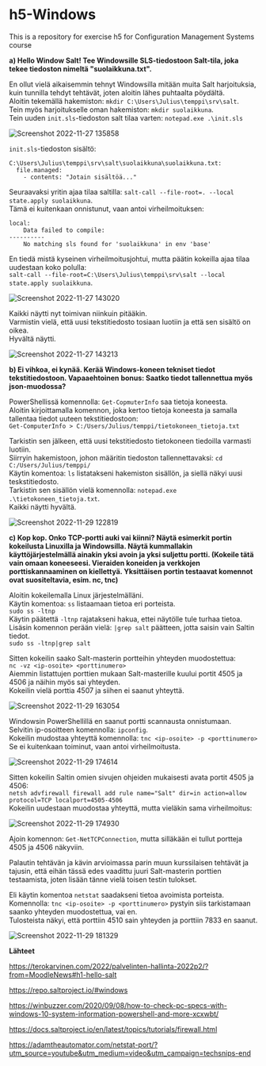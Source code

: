 # h5-Windows
This is a repository for exercise h5 for Configuration Management Systems course

__a) Hello Window Salt! Tee Windowsille SLS-tiedostoon Salt-tila, joka tekee tiedoston nimeltä "suolaikkuna.txt".__

En ollut vielä aikaisemmin tehnyt Windowsilla mitään muita Salt harjoituksia, kuin tunnilla tehdyt tehtävät, joten aloitin lähes puhtaalta pöydältä.</br>
Aloitin tekemällä hakemiston: `mkdir C:\Users\Julius\temppi\srv\salt`. </br>
Tein myös harjoitukselle oman hakemiston: `mkdir suolaikkuna`. </br>
Tein uuden `init.sls`-tiedoston salt tilaa varten: `notepad.exe .\init.sls`

![Screenshot 2022-11-27 135858](https://user-images.githubusercontent.com/116954333/204135748-95401cf7-2c06-42c7-b672-f32c14ec05ed.png)

`init.sls`-tiedoston sisältö: </br>
```
C:\Users\Julius\temppi\srv\salt\suolaikkuna\suolaikkuna.txt:
  file.managed:
    - contents: "Jotain sisältöä..."
```

Seuraavaksi yritin ajaa tilaa saltilla: `salt-call --file-root=. --local state.apply suolaikkuna`. </br>
Tämä ei kuitenkaan onnistunut, vaan antoi virheilmoituksen: </br>
```
local:
    Data failed to compile:
----------
    No matching sls found for 'suolaikkuna' in env 'base'
```

En tiedä mistä kyseinen virheilmoitusjohtui, mutta päätin kokeilla ajaa tilaa uudestaan koko polulla: </br>
`salt-call --file-root=C:\Users\Julius\temppi\srv\salt --local state.apply suolaikkuna`.

![Screenshot 2022-11-27 143020](https://user-images.githubusercontent.com/116954333/204136122-a7043a9e-f0d4-44a2-953a-fc69eb9727f3.png)

Kaikki näytti nyt toimivan niinkuin pitääkin. </br>
Varmistin vielä, että uusi tekstitiedosto tosiaan luotiin ja että sen sisältö on oikea. </br>
Hyvältä näytti.

![Screenshot 2022-11-27 143213](https://user-images.githubusercontent.com/116954333/204136499-222f6470-0a3d-438f-9797-2e61b5c5e0dd.png)


__b) Ei vihkoa, ei kynää. Kerää Windows-koneen tekniset tiedot tekstitiedostoon. Vapaaehtoinen bonus: Saatko tiedot tallennettua myös json-muodossa?__

PowerShellissä komennolla: `Get-CopmuterInfo` saa tietoja koneesta. </br>
Aloitin kirjoittamalla komennon, joka kertoo tietoja koneesta ja samalla tallentaa tiedot uuteen tekstitiedostoon: </br>
`Get-ComputerInfo > C:/Users/Julius/temppi/tietokoneen_tietoja.txt` </br>

Tarkistin sen jälkeen, että uusi tekstitiedosto tietokoneen tiedoilla varmasti luotiin. </br>
Siirryin hakemistoon, johon määritin tiedoston tallennettavaksi: `cd C:/Users/Julius/temppi/` </br>
Käytin komentoa: `ls` listatakseni hakemiston sisällön, ja siellä näkyi uusi teskstitiedosto. </br>
Tarkistin sen sisällön vielä komennolla: `notepad.exe .\tietokoneen_tietoja.txt`. </br>
Kaikki näytti hyvältä.

![Screenshot 2022-11-29 122819](https://user-images.githubusercontent.com/116954333/204505296-348f3b56-44db-4aa3-9eac-8c91cd8f13c5.png)

__c) Kop kop. Onko TCP-portti auki vai kiinni? Näytä esimerkit portin kokeilusta Linuxilla ja Windowsilla. Näytä kummallakin käyttöjärjestelmällä ainakin yksi avoin ja yksi suljettu portti. (Kokeile tätä vain omaan koneeseesi. Vieraiden koneiden ja verkkojen porttiskannaaminen on kiellettyä. Yksittäisen portin testaavat komennot ovat suositeltavia, esim. nc, tnc)__

Aloitin kokeilemalla Linux järjestelmälläni. </br>
Käytin komentoa: `ss` listaamaan tietoa eri porteista. </br>
`sudo ss -ltnp` </br>
Käytin päätettä `-ltnp` rajatakseni hakua, ettei näytölle tule turhaa tietoa. </br>
Lisäsin komennon perään vielä: `|grep salt` päätteen, jotta saisin vain Saltin tiedot. </br>
`sudo ss -ltnp|grep salt`

Sitten kokeilin saako Salt-masterin portteihin yhteyden muodostettua: </br>
`nc -vz <ip-osoite> <porttinumero>` </br>
Aiemmin listattujen porttien mukaan Salt-masterille kuului portit 4505 ja 4506 ja näihin myös sai yhteyden. </br>
Kokeilin vielä porttia 4507 ja siihen ei saanut yhteyttä.

![Screenshot 2022-11-29 163054](https://user-images.githubusercontent.com/116954333/204568805-46a77c72-2f36-46f5-9697-5176ad9df401.png)

Windowsin PowerShellillä en saanut portti scannausta onnistumaan. </br>
Selvitin ip-osoitteen komennolla: `ipconfig`.</br>
Kokeilin mudostaa yhteyttä komennolla: `tnc <ip-osoite> -p <porttinumero>` </br>
Se ei kuitenkaan toiminut, vaan antoi virheilmoitusta.

![Screenshot 2022-11-29 174614](https://user-images.githubusercontent.com/116954333/204575957-642f4ec7-67b3-4e55-a7e4-c7fba849d5d6.png)

Sitten kokeilin Saltin omien sivujen ohjeiden mukaisesti avata portit 4505 ja 4506: </br>
`netsh advfirewall firewall add rule name="Salt" dir=in action=allow protocol=TCP localport=4505-4506` </br>
Kokeilin uudestaan muodostaa yhteyttä, mutta vieläkin sama virheilmoitus:

![Screenshot 2022-11-29 174930](https://user-images.githubusercontent.com/116954333/204576809-57a7d916-b878-478b-a9f9-1d772b640b56.png)

Ajoin komennon: `Get-NetTCPConnection`, mutta silläkään ei tullut portteja 4505 ja 4506 näkyviin.

Palautin tehtävän ja kävin arvioimassa parin muun kurssilaisen tehtävät ja tajusin, että eihän tässä edes vaadittu juuri Salt-masterin porttien testaamista, joten lisään tänne vielä toisen testin tulokset.

Eli käytin komentoa `netstat` saadakseni tietoa avoimista porteista. </br>
Komennolla: `tnc <ip-osoite> -p <porttinumero>` pystyin siis tarkistamaan saanko yhteyden muodostettua, vai en. </br>
Tulosteista näkyi, että porttiin 4510 sain yhteyden ja porttiin 7833 en saanut. 

![Screenshot 2022-11-29 181329](https://user-images.githubusercontent.com/116954333/204584252-8c3f699d-d2a9-4896-8356-f3982f8d23bb.png)

__Lähteet__

https://terokarvinen.com/2022/palvelinten-hallinta-2022p2/?from=MoodleNews#h1-hello-salt

https://repo.saltproject.io/#windows

https://winbuzzer.com/2020/09/08/how-to-check-pc-specs-with-windows-10-system-information-powershell-and-more-xcxwbt/

https://docs.saltproject.io/en/latest/topics/tutorials/firewall.html

https://adamtheautomator.com/netstat-port/?utm_source=youtube&utm_medium=video&utm_campaign=techsnips-end
